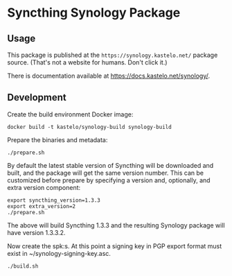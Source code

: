 Syncthing Synology Package
==========================

Usage
-----

This package is published at the `https://synology.kastelo.net/` package
source. (That's not a website for humans. Don't click it.)

There is documentation available at https://docs.kastelo.net/synology/.

Development
-----------

Create the build environment Docker image:

```
docker build -t kastelo/synology-build synology-build
```

Prepare the binaries and metadata:

```
./prepare.sh
```

By default the latest stable version of Syncthing will be downloaded and
built, and the package will get the same version number. This can be
customized before prepare by specifying a version and, optionally, and extra
version component:

```
export syncthing_version=1.3.3
export extra_version=2
./prepare.sh
```

The above will build Syncthing 1.3.3 and the resulting Synology package will
have version 1.3.3.2.

Now create the spk:s. At this point a signing key in PGP export format must
exist in ~/synology-signing-key.asc.

```
./build.sh
```
